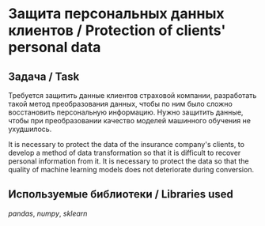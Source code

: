 # Защита персональных данных клиентов / Protection of clients' personal data

## Задача / Task
Требуется защитить данные клиентов страховой компании, разработать такой метод преобразования данных, чтобы по ним было сложно восстановить персональную информацию.
Нужно защитить данные, чтобы при преобразовании качество моделей машинного обучения не ухудшилось.

It is necessary to protect the data of the insurance company's clients, to develop a method of data transformation so that it is difficult to recover personal information from it.
It is necessary to protect the data so that the quality of machine learning models does not deteriorate during conversion.

## Используемые библиотеки / Libraries used
*pandas*, *numpy*, *sklearn*
